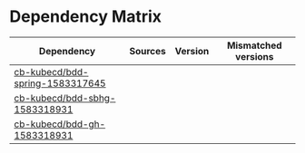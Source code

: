 # Dependency Matrix

Dependency | Sources | Version | Mismatched versions
---------- | ------- | ------- | -------------------
[cb-kubecd/bdd-spring-1583317645](https://github.com/cb-kubecd/bdd-spring-1583317645.git) |  | []() | 
[cb-kubecd/bdd-sbhg-1583318931](https://github.com/cb-kubecd/bdd-sbhg-1583318931.git) |  | []() | 
[cb-kubecd/bdd-gh-1583318931](https://github.com/cb-kubecd/bdd-gh-1583318931.git) |  | []() | 

